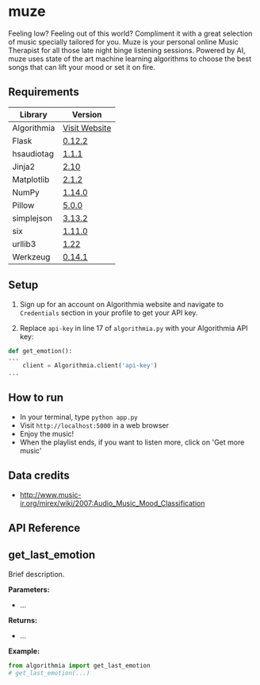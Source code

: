 # muze
Feeling low? Feeling out of this world? Compliment it with a great selection of music specially tailored for you. Muze is your personal online Music Therapist for all those late night binge listening sessions. Powered by AI, muze uses state of the art machine learning algorithms to choose the best songs that can lift your mood or set it on fire.

## Requirements

|Library|Version|
|-------|-------|
|Algorithmia|[Visit Website](https://algorithmia.com/)|
|Flask|[0.12.2](https://pypi.org/project/Flask/0.12.2/)|
|hsaudiotag|[1.1.1](https://pypi.org/project/hsaudiotag/1.1.1/)|
|Jinja2|[2.10](https://pypi.org/project/Jinja2/)|
|Matplotlib|[2.1.2](https://pypi.org/project/matplotlib/2.1.2/)|
|NumPy|[1.14.0](https://pypi.org/project/numpy/1.14.0/)|
|Pillow|[5.0.0](https://pypi.org/project/Pillow/5.0.0/)|
|simplejson|[3.13.2](https://pypi.org/project/simplejson/3.13.2/)|
|six|[1.11.0](https://pypi.org/project/six/)|
|urllib3|[1.22](https://pypi.org/project/urllib3/1.22/)|
|Werkzeug|[0.14.1](https://pypi.org/project/Werkzeug/)|

## Setup
1. Sign up for an account on Algorithmia website and navigate to `Credentials` section in your profile to get your API key.

2. Replace `api-key` in line 17 of `algorithmia.py` with your Algorithmia API key:

```python
def get_emotion():
...
    client = Algorithmia.client('api-key')
...
```
## How to run
- In your terminal, type `python app.py`
- Visit `http://localhost:5000` in a web browser
- Enjoy the music!
- When the playlist ends, if you want to listen more, click on 'Get more music'

## Data credits
- http://www.music-ir.org/mirex/wiki/2007:Audio_Music_Mood_Classification


## API Reference

## get_last_emotion

Brief description.

**Parameters:**
- ...

**Returns:**
- ...

**Example:**
```python
from algorithmia import get_last_emotion
# get_last_emotion(...)
```
